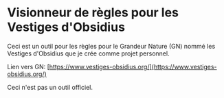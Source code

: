 # Visionneur de règles pour les Vestiges d'Obsidius

Ceci est un outil pour les règles pour le Grandeur Nature (GN) nommé les Vestiges d'Obsidius que je crée comme projet personnel.

Lien vers GN: [https://www.vestiges-obsidius.org/](https://www.vestiges-obsidius.org/)

Ceci n'est pas un outil officiel.
